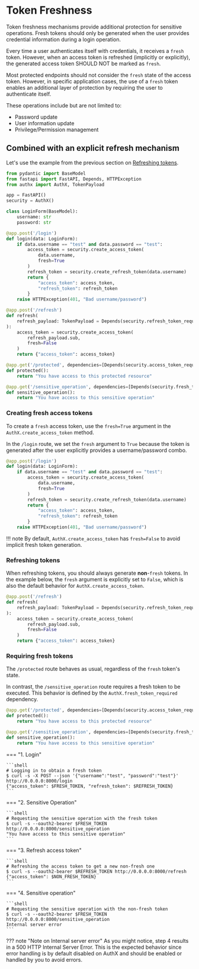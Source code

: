 # Token Freshness

Token freshness mechanisms provide additional protection for sensitive operations. Fresh tokens should only be generated when the user provides credential information during a login operation.

Every time a user authenticates itself with credentials, it receives a `fresh` token. However, when an access token is refreshed (implicitly or explicitly), the generated access token SHOULD NOT be marked as `fresh`.

Most protected endpoints should not consider the `fresh` state of the access token. However, in specific application cases, the use of a `fresh` token enables an additional layer of protection by requiring the user to authenticate itself.

These operations include but are not limited to:

- Password update
- User information update
- Privilege/Permission management

## Combined with an explicit refresh mechanism

Let's use the example from the previous section on [Refreshing tokens](./refresh.md#explicit-refresh).

```python
from pydantic import BaseModel
from fastapi import FastAPI, Depends, HTTPException
from authx import AuthX, TokenPayload

app = FastAPI()
security = AuthX()

class LoginForm(BaseModel):
    username: str
    password: str

@app.post('/login')
def login(data: LoginForm):
    if data.username == "test" and data.password == "test":
        access_token = security.create_access_token(
            data.username,
            fresh=True
        )
        refresh_token = security.create_refresh_token(data.username)
        return {
            "access_token": access_token,
            "refresh_token": refresh_token
        }
    raise HTTPException(401, "Bad username/password")

@app.post('/refresh')
def refresh(
    refresh_payload: TokenPayload = Depends(security.refresh_token_required)
):
    access_token = security.create_access_token(
        refresh_payload.sub,
        fresh=False
    )
    return {"access_token": access_token}

@app.get('/protected', dependencies=[Depends(security.access_token_required)])
def protected():
    return "You have access to this protected resource"

@app.get('/sensitive_operation', dependencies=[Depends(security.fresh_token_required)])
def sensitive_operation():
    return "You have access to this sensitive operation"
```

### Creating fresh access tokens

To create a `fresh` access token, use the `fresh=True` argument in the `AuthX.create_access_token` method.

In the `/login` route, we set the `fresh` argument to `True` because the token is generated after the user explicitly provides a username/password combo.

```python
@app.post('/login')
def login(data: LoginForm):
    if data.username == "test" and data.password == "test":
        access_token = security.create_access_token(
            data.username,
            fresh=True
        )
        refresh_token = security.create_refresh_token(data.username)
        return {
            "access_token": access_token,
            "refresh_token": refresh_token
        }
    raise HTTPException(401, "Bad username/password")
```

!!! note
     By default, `AuthX.create_access_token` has `fresh=False` to avoid implicit fresh token generation.

### Refreshing tokens

When refreshing tokens, you should always generate **non**-`fresh` tokens. In the example below, the `fresh` argument is explicitly set to `False`, which is also the default behavior for `AuthX.create_access_token`.

```python
@app.post('/refresh')
def refresh(
    refresh_payload: TokenPayload = Depends(security.refresh_token_required)
):
    access_token = security.create_access_token(
        refresh_payload.sub,
        fresh=False
    )
    return {"access_token": access_token}
```

### Requiring fresh tokens

The `/protected` route behaves as usual, regardless of the `fresh` token's state.

In contrast, the `/sensitive_operation` route requires a fresh token to be executed. This behavior is defined by the `AuthX.fresh_token_required` dependency.

```python
@app.get('/protected', dependencies=[Depends(security.access_token_required)])
def protected():
    return "You have access to this protected resource"

@app.get('/sensitive_operation', dependencies=[Depends(security.fresh_token_required)])
def sensitive_operation():
    return "You have access to this sensitive operation"
```

=== "1. Login"

    ```shell
    # Logging in to obtain a fresh token
    $ curl -s -X POST --json '{"username":"test", "password":"test"}' http://0.0.0.0:8000/login
    {"access_token": $FRESH_TOKEN, "refresh_token": $REFRESH_TOKEN}
    ```

=== "2. Sensitive Operation"

    ```shell
    # Requesting the sensitive operation with the fresh token
    $ curl -s --oauth2-bearer $FRESH_TOKEN http://0.0.0.0:8000/sensitive_operation
    "You have access to this sensitive operation"
    ```

=== "3. Refresh access token"

    ```shell
    # Refreshing the access token to get a new non-fresh one
    $ curl -s --oauth2-bearer $REFRESH_TOKEN http://0.0.0.0:8000/refresh
    {"access_token": $NON_FRESH_TOKEN}
    ```

=== "4. Sensitive operation"

    ```shell
    # Requesting the sensitive operation with the non-fresh token
    $ curl -s --oauth2-bearer $FRESH_TOKEN http://0.0.0.0:8000/sensitive_operation
    Internal server error
    ```

??? note "Note on Internal server error"
     As you might notice, step 4 results in a 500 HTTP Internal Server Error. This is the expected behavior since error handling is by default disabled on AuthX and should be enabled or handled by you to avoid errors.
